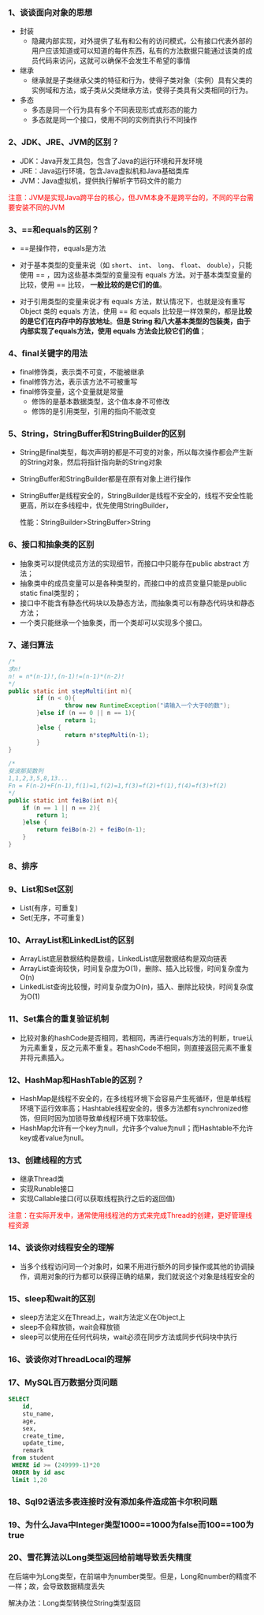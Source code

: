 ### 1、谈谈面向对象的思想

- 封装
  - 隐藏内部实现，对外提供了私有和公有的访问模式，公有接口代表外部的用户应该知道或可以知道的每件东西，私有的方法数据只能通过该类的成员代码来访问，这就可以确保不会发生不希望的事情
- 继承
  - 继承就是子类继承父类的特征和行为，使得子类对象（实例）具有父类的实例域和方法，或子类从父类继承方法，使得子类具有父类相同的行为。
- 多态
  - 多态是同一个行为具有多个不同表现形式或形态的能力
  - 多态就是同一个接口，使用不同的实例而执行不同操作

### 2、JDK、JRE、JVM的区别？

- JDK：Java开发工具包，包含了Java的运行环境和开发环境
- JRE：Java运行环境，包含Java虚拟机和Java基础类库
- JVM：Java虚拟机，提供执行解析字节码文件的能力

<font color='red'>注意：JVM是实现Java跨平台的核心，但JVM本身不是跨平台的，不同的平台需要安装不同的JVM</font>

### 3、==和equals的区别？

- ==是操作符，equals是方法

- 对于基本类型的变量来说（如 `short`、 `int`、 `long`、 `float`、 `double`），只能使用 == ，因为这些基本类型的变量没有 equals 方法。对于基本类型变量的比较，使用 == 比较， **一般比较的是它们的值**。

- 对于引用类型的变量来说才有 equals 方法，默认情况下，也就是没有重写 Object 类的 equals 方法，使用 == 和 equals 比较是一样效果的，都是**比较的是它们在内存中的存放地址**。**但是 String 和八大基本类型的包装类，由于内部实现了equals方法，使用 equals 方法会比较它们的值**；

### 4、final关键字的用法

- final修饰类，表示类不可变，不能被继承
- final修饰方法，表示该方法不可被重写
- final修饰变量，这个变量就是常量
  - 修饰的是基本数据类型，这个值本身不可修改
  - 修饰的是引用类型，引用的指向不能改变

### 5、String，StringBuffer和StringBuilder的区别

- String是final类型，每次声明的都是不可变的对象，所以每次操作都会产生新的String对象，然后将指针指向新的String对象

- StringBuffer和StringBuilder都是在原有对象上进行操作

- StringBuffer是线程安全的，StringBuilder是线程不安全的，线程不安全性能更高，所以在多线程中，优先使用StringBuilder，

  性能：StringBuilder>StringBuffer>String

### 6、接口和抽象类的区别

- 抽象类可以提供成员方法的实现细节，而接口中只能存在public abstract 方法；
- 抽象类中的成员变量可以是各种类型的，而接口中的成员变量只能是public static final类型的；
- 接口中不能含有静态代码块以及静态方法，而抽象类可以有静态代码块和静态方法；
- 一个类只能继承一个抽象类，而一个类却可以实现多个接口。

### 7、递归算法

```java
/*
求n!
n! = n*(n-1)!,(n-1)!=(n-1)*(n-2)!
*/
public static int stepMulti(int n){
		if (n < 0){
				throw new RuntimeException("请输入一个大于0的数");
		}else if (n == 0 || n == 1){
				return 1;
		}else {
				return n*stepMulti(n-1);
		}
}
```

```java
/*
斐波那契数列
1,1,2,3,5,8,13...
Fn = F(n-2)+F(n-1),f(1)=1,f(2)=1,f(3)=f(2)+f(1),f(4)=f(3)+f(2)
*/
public static int feiBo(int n){
    if (n == 1 || n == 2){
        return 1;
    }else {
        return feiBo(n-2) + feiBo(n-1);
    }
}
```

### 8、排序

### 9、List和Set区别

- List(有序，可重复)
- Set(无序，不可重复)

### 10、ArrayList和LinkedList的区别

- ArrayList底层数据结构是数组，LinkedList底层数据结构是双向链表
- ArrayList查询较快，时间复杂度为O(1)，删除、插入比较慢，时间复杂度为O(n)
- LinkedList查询比较慢，时间复杂度为O(n)，插入、删除比较快，时间复杂度为O(1)

### 11、Set集合的重复验证机制

- 比较对象的hashCode是否相同，若相同，再进行equals方法的判断，true认为元素重复，反之元素不重复。若hashCode不相同，则直接返回元素不重复并将元素插入。

### 12、HashMap和HashTable的区别？

- HashMap是线程不安全的，在多线程环境下会容易产生死循环，但是单线程环境下运行效率高；Hashtable线程安全的，很多方法都有synchronized修饰，但同时因为加锁导致单线程环境下效率较低。
- HashMap允许有一个key为null，允许多个value为null；而Hashtable不允许key或者value为null。

### 13、创建线程的方式

- 继承Thread类
- 实现Runable接口
- 实现Callable接口(可以获取线程执行之后的返回值)

<font color='red'>注意：在实际开发中，通常使用线程池的方式来完成Thread的创建，更好管理线程资源</font>

### 14、谈谈你对线程安全的理解

- 当多个线程访问同一个对象时，如果不用进行额外的同步操作或其他的协调操作，调用对象的行为都可以获得正确的结果，我们就说这个对象是线程安全的

### 15、sleep和wait的区别

- sleep方法定义在Thread上，wait方法定义在Object上
- sleep不会释放锁，wait会释放锁
- sleep可以使用在任何代码块，wait必须在同步方法或同步代码块中执行

### 16、谈谈你对ThreadLocal的理解

### 17、MySQL百万数据分页问题

```sql
SELECT 
	id,
	stu_name,
	age,
	sex,
	create_time,
	update_time,
	remark 
 from student 
 WHERE id >= (249999-1)*20
 ORDER by id asc
 limit 1,20
```

### 18、Sql92语法多表连接时没有添加条件造成笛卡尔积问题

### 19、为什么Java中Integer类型1000==1000为false而100==100为true

### 20、雪花算法以Long类型返回给前端导致丢失精度

在后端中为Long类型，在前端中为number类型。但是，Long和number的精度不一样；故，会导致数据精度丢失

解决办法：Long类型转换位String类型返回

